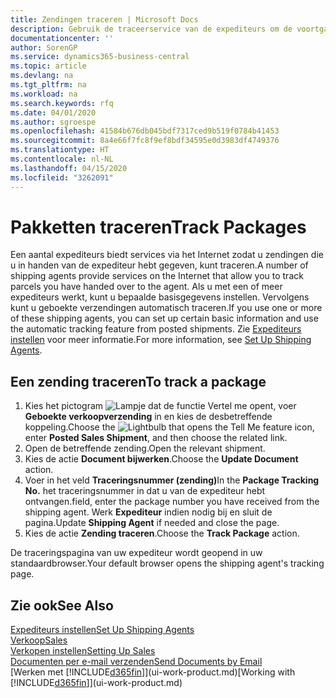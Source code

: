 ```yaml
---
title: Zendingen traceren | Microsoft Docs
description: Gebruik de traceerservice van de expediteurs om de voortgang van een zending te bekijken.
documentationcenter: ''
author: SorenGP
ms.service: dynamics365-business-central
ms.topic: article
ms.devlang: na
ms.tgt_pltfrm: na
ms.workload: na
ms.search.keywords: rfq
ms.date: 04/01/2020
ms.author: sgroespe
ms.openlocfilehash: 41584b676db045bdf7317ced9b519f0784b41453
ms.sourcegitcommit: 8a4e66f7fc8f9ef8bdf34595e0d3983df4749376
ms.translationtype: HT
ms.contentlocale: nl-NL
ms.lasthandoff: 04/15/2020
ms.locfileid: "3262091"
---
```

# <a name="track-packages"></a><span data-ttu-id="26168-103">Pakketten traceren</span><span class="sxs-lookup"><span data-stu-id="26168-103">Track Packages</span></span>
<span data-ttu-id="26168-104">Een aantal expediteurs biedt services via het Internet zodat u zendingen die u in handen van de expediteur hebt gegeven, kunt traceren.</span><span class="sxs-lookup"><span data-stu-id="26168-104">A number of shipping agents provide services on the Internet that allow you to track parcels you have handed over to the agent.</span></span> <span data-ttu-id="26168-105">Als u met een of meer expediteurs werkt, kunt u bepaalde basisgegevens instellen. Vervolgens kunt u geboekte verzendingen automatisch traceren.</span><span class="sxs-lookup"><span data-stu-id="26168-105">If you use one or more of these shipping agents, you can set up certain basic information and use the automatic tracking feature from posted shipments.</span></span> <span data-ttu-id="26168-106">Zie [Expediteurs instellen](sales-how-to-set-up-shipping-agents.md) voor meer informatie.</span><span class="sxs-lookup"><span data-stu-id="26168-106">For more information, see [Set Up Shipping Agents](sales-how-to-set-up-shipping-agents.md).</span></span>  

## <a name="to-track-a-package"></a><span data-ttu-id="26168-107">Een zending traceren</span><span class="sxs-lookup"><span data-stu-id="26168-107">To track a package</span></span>
1. <span data-ttu-id="26168-108">Kies het pictogram ![Lampje dat de functie Vertel me opent](media/ui-search/search_small.png "Vertel me wat u wilt doen"), voer **Geboekte verkoopverzending** in en kies de desbetreffende koppeling.</span><span class="sxs-lookup"><span data-stu-id="26168-108">Choose the ![Lightbulb that opens the Tell Me feature](media/ui-search/search_small.png "Tell me what you want to do") icon, enter **Posted Sales Shipment**, and then choose the related link.</span></span>
2. <span data-ttu-id="26168-109">Open de betreffende zending.</span><span class="sxs-lookup"><span data-stu-id="26168-109">Open the relevant shipment.</span></span>
3. <span data-ttu-id="26168-110">Kies de actie **Document bijwerken**.</span><span class="sxs-lookup"><span data-stu-id="26168-110">Choose the **Update Document** action.</span></span>
4. <span data-ttu-id="26168-111">Voer in het veld **Traceringsnummer (zending)**</span><span class="sxs-lookup"><span data-stu-id="26168-111">In the **Package Tracking No.**</span></span> <span data-ttu-id="26168-112">het traceringsnummer in dat u van de expediteur hebt ontvangen.</span><span class="sxs-lookup"><span data-stu-id="26168-112">field, enter the package number you have received from the shipping agent.</span></span> <span data-ttu-id="26168-113">Werk **Expediteur** indien nodig bij en sluit de pagina.</span><span class="sxs-lookup"><span data-stu-id="26168-113">Update **Shipping Agent** if needed and close the page.</span></span>
5. <span data-ttu-id="26168-114">Kies de actie **Zending traceren**.</span><span class="sxs-lookup"><span data-stu-id="26168-114">Choose the **Track Package** action.</span></span>

<span data-ttu-id="26168-115">De traceringspagina van uw expediteur wordt geopend in uw standaardbrowser.</span><span class="sxs-lookup"><span data-stu-id="26168-115">Your default browser opens the shipping agent's tracking page.</span></span>

## <a name="see-also"></a><span data-ttu-id="26168-116">Zie ook</span><span class="sxs-lookup"><span data-stu-id="26168-116">See Also</span></span>
[<span data-ttu-id="26168-117">Expediteurs instellen</span><span class="sxs-lookup"><span data-stu-id="26168-117">Set Up Shipping Agents</span></span>](sales-how-to-set-up-shipping-agents.md)  
[<span data-ttu-id="26168-118">Verkoop</span><span class="sxs-lookup"><span data-stu-id="26168-118">Sales</span></span>](sales-manage-sales.md)  
[<span data-ttu-id="26168-119">Verkopen instellen</span><span class="sxs-lookup"><span data-stu-id="26168-119">Setting Up Sales</span></span>](sales-setup-sales.md)  
[<span data-ttu-id="26168-120">Documenten per e-mail verzenden</span><span class="sxs-lookup"><span data-stu-id="26168-120">Send Documents by Email</span></span>](ui-how-send-documents-email.md)  
<span data-ttu-id="26168-121">[Werken met [!INCLUDE[d365fin](includes/d365fin_md.md)]](ui-work-product.md)</span><span class="sxs-lookup"><span data-stu-id="26168-121">[Working with [!INCLUDE[d365fin](includes/d365fin_md.md)]](ui-work-product.md)</span></span>
